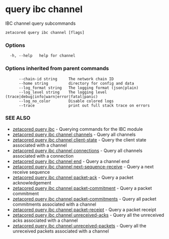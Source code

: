 # query ibc channel

IBC channel query subcommands

```
zetacored query ibc channel [flags]
```

### Options

```
  -h, --help   help for channel
```

### Options inherited from parent commands

```
      --chain-id string     The network chain ID
      --home string         directory for config and data 
      --log_format string   The logging format (json|plain) 
      --log_level string    The logging level (trace|debug|info|warn|error|fatal|panic) 
      --log_no_color        Disable colored logs
      --trace               print out full stack trace on errors
```

### SEE ALSO

* [zetacored query ibc](zetacored_query_ibc.md)	 - Querying commands for the IBC module
* [zetacored query ibc channel channels](zetacored_query_ibc_channel_channels.md)	 - Query all channels
* [zetacored query ibc channel client-state](zetacored_query_ibc_channel_client-state.md)	 - Query the client state associated with a channel
* [zetacored query ibc channel connections](zetacored_query_ibc_channel_connections.md)	 - Query all channels associated with a connection
* [zetacored query ibc channel end](zetacored_query_ibc_channel_end.md)	 - Query a channel end
* [zetacored query ibc channel next-sequence-receive](zetacored_query_ibc_channel_next-sequence-receive.md)	 - Query a next receive sequence
* [zetacored query ibc channel packet-ack](zetacored_query_ibc_channel_packet-ack.md)	 - Query a packet acknowledgement
* [zetacored query ibc channel packet-commitment](zetacored_query_ibc_channel_packet-commitment.md)	 - Query a packet commitment
* [zetacored query ibc channel packet-commitments](zetacored_query_ibc_channel_packet-commitments.md)	 - Query all packet commitments associated with a channel
* [zetacored query ibc channel packet-receipt](zetacored_query_ibc_channel_packet-receipt.md)	 - Query a packet receipt
* [zetacored query ibc channel unreceived-acks](zetacored_query_ibc_channel_unreceived-acks.md)	 - Query all the unreceived acks associated with a channel
* [zetacored query ibc channel unreceived-packets](zetacored_query_ibc_channel_unreceived-packets.md)	 - Query all the unreceived packets associated with a channel

